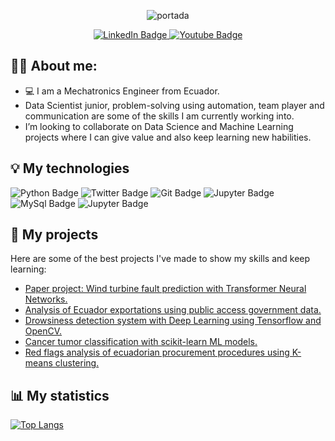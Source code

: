 <div align="center">

  ![portada](https://user-images.githubusercontent.com/51239155/197236033-62e22011-1724-4710-8311-3d42c1801552.png)
  
  <a href="https://www.linkedin.com/in/juasesan/">
    <img src="https://img.shields.io/badge/LinkedIn-blue?style=for-the-badge&logo=linkedin&logoColor=white" alt="LinkedIn Badge"/>
  </a>
  <a href="https://www.instagram.com/juasesan/">
    <img src="https://img.shields.io/badge/Instagram-red?style=for-the-badge&logo=instagram&logoColor=white" alt="Youtube Badge"/>
  </a>
  
</div>


🧑🏽 About me:
---

- 💻 I am a Mechatronics Engineer from Ecuador.
- Data Scientist junior, problem-solving using automation, team player and communication are some of the skills I am currently working into. 
- I’m looking to collaborate on Data Science and Machine Learning projects where I can give value and also keep learning new habilities.

💡 My technologies
---
<div id="badges">
  <img src="https://img.shields.io/badge/Python-yellow?style=for-the-badge&logo=python&logoColor=blue" alt="Python Badge"/>
  <img src="https://img.shields.io/badge/Tensorflow-white?style=for-the-badge&logo=tensorflow&logoColor=orange" alt="Twitter Badge"/>
  <img src="https://img.shields.io/badge/Git-black?style=for-the-badge&logo=git&logoColor=white" alt="Git Badge"/>
  <img src="https://img.shields.io/badge/Jupyter-green?style=for-the-badge&logo=Jupyter&logoColor=black" alt="Jupyter Badge"/>
  <img src="https://img.shields.io/badge/MySql-blue?style=for-the-badge&logo=MySql&logoColor=white" alt="MySql Badge"/>
  <img src="https://img.shields.io/badge/RaspberryPi-lightblue?style=for-the-badge&logo=RaspberryPi&logoColor=red" alt="Jupyter Badge"/>
  
</div>

📝 My projects
---
Here are some of the best projects I've made to show my skills and keep learning:
- <a href="https://github.com/sofia604/Transformers_Torvis">Paper project: Wind turbine fault prediction with Transformer Neural Networks.</a>
- <a href="https://github.com/juasesan/Ecuador_exportations_analysis">Analysis of Ecuador exportations using public access government data.</a>
- <a href="https://github.com/Taws-Espol/camera_recognition">Drowsiness detection system with Deep Learning using Tensorflow and OpenCV.</a>
- <a href="https://github.com/juasesan/MLP-cancer-classification">Cancer tumor classification with scikit-learn ML models.</a>
- <a href="https://github.com/juasesan/RedFlag_analysis">Red flags analysis of ecuadorian procurement procedures using K-means clustering.</a>

📊 My statistics
---
[![Top Langs](https://github-readme-stats.vercel.app/api/top-langs/?username=juasesan&layout=compact&theme=vision-friendly-dark)](https://github.com/anuraghazra/github-readme-stats)


<!---
juasesan/juasesan is a ✨ special ✨ repository because its `README.md` (this file) appears on your GitHub profile.
You can click the Preview link to take a look at your changes.
--->
